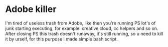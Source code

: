 # Adobe killer

I'm tired of useless trash from Adobe, like then you're running PS lot's of junk starting executing, for example: creative cloud, cc helpers and so on. After closing PS this trash doesn't runaway, it's still running, so u need to kill it by urself, for this purpose I made simple bash script.  
